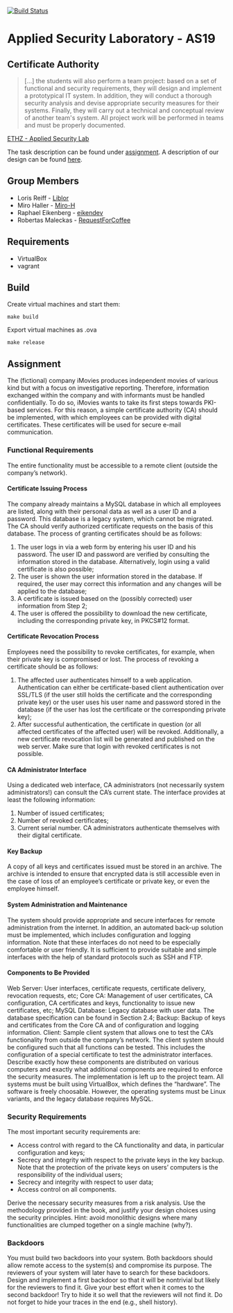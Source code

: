 [![Build Status](https://travis-ci.com/Liblor/applied_sec_lab.svg?token=v2htoQjxNh7zAtUbzeQt&branch=master)](https://travis-ci.com/Liblor/applied_sec_lab)

# Applied Security Laboratory - AS19

## Certificate Authority
> [...] the students will also perform a team project: based on a set of functional and security requirements, they will design and implement a prototypical IT system. In addition, they will conduct a thorough security analysis and devise appropriate security measures for their systems. Finally, they will carry out a technical and conceptual review of another team's system. All project work will be performed in teams and must be properly documented. 

[ETHZ - Applied Security Lab](https://infsec.ethz.ch/education/as2019/seclab.html)

The task description can be found under [assignment](https://github.com/Liblor/applied_sec_lab#Assignment).
A description of our design can be found [here](https://github.com/Liblor/applied_sec_lab/tree/master/description/Applied_Security_Lab_group_1_System_Description_incl_backdoors.pdf).

## Group Members
* Loris Reiff - [Liblor](https://github.com/Liblor/applied_sec_lab)
* Miro Haller - [Miro-H](https://github.com/Miro-H)
* Raphael Eikenberg - [eikendev](https://github.com/eikendev)
* Robertas Maleckas - [RequestForCoffee](https://github.com/RequestForCoffee)

## Requirements
* VirtualBox
* vagrant

## Build
Create virtual machines and start them:
```
make build
```

Export virtual machines as .ova
```
make release
```

## Assignment
The (fictional) company iMovies produces independent movies of various kind
but with a focus on investigative reporting. Therefore, information exchanged
within the company and with informants must be handled confidentially.
To do so, iMovies wants to take its first steps towards PKI-based services.
For this reason, a simple certificate authority (CA) should be implemented, with
which employees can be provided with digital certificates. These certificates will
be used for secure e-mail communication.

### Functional Requirements
The entire functionality must be accessible to a remote client (outside the company’s network).

#### Certificate Issuing Process
The company already maintains a MySQL database in which all employees are
listed, along with their personal data as well as a user ID and a password. This
database is a legacy system, which cannot be migrated. The CA should verify
authorized certificate requests on the basis of this database.
The process of granting certificates should be as follows:

1. The user logs in via a web form by entering his user ID and his password.
The user ID and password are verified by consulting the information stored
in the database. Alternatively, login using a valid certificate is also possible;
2. The user is shown the user information stored in the database. If required,
the user may correct this information and any changes will be applied to
the database;
3. A certificate is issued based on the (possibly corrected) user information
from Step 2;
4. The user is offered the possibility to download the new certificate, including the corresponding private key, in PKCS#12 format.

#### Certificate Revocation Process
Employees need the possibility to revoke certificates, for example, when their
private key is compromised or lost.
The process of revoking a certificate should be as follows:
1. The affected user authenticates himself to a web application. Authentication can either be certificate-based client authentication over SSL/TLS
(if the user still holds the certificate and the corresponding private key)
or the user uses his user name and password stored in the database (if the
user has lost the certificate or the corresponding private key);
2. After successful authentication, the certificate in question (or all affected
certificates of the affected user) will be revoked. Additionally, a new certificate revocation list will be generated and published on the web server.
Make sure that login with revoked certificates is not possible.

#### CA Administrator Interface
Using a dedicated web interface, CA administrators (not necessarily system
administrators!) can consult the CA’s current state. The interface provides at
least the following information:
1. Number of issued certificates;
2. Number of revoked certificates;
3. Current serial number.
CA administrators authenticate themselves with their digital certificate.

#### Key Backup
A copy of all keys and certificates issued must be stored in an archive. The
archive is intended to ensure that encrypted data is still accessible even in the
case of loss of an employee’s certificate or private key, or even the employee
himself.

#### System Administration and Maintenance
The system should provide appropriate and secure interfaces for remote administration from the internet. In addition, an automated back-up solution must
be implemented, which includes configuration and logging information.
Note that these interfaces do not need to be especially comfortable or user
friendly. It is sufficient to provide suitable and simple interfaces with the help
of standard protocols such as SSH and FTP.

#### Components to Be Provided
Web Server: User interfaces, certificate requests, certificate delivery, revocation requests, etc;
Core CA: Management of user certificates, CA configuration, CA certificates
and keys, functionality to issue new certificates, etc;
MySQL Database: Legacy database with user data. The database specification can be found in Section 2.4;
Backup: Backup of keys and certificates from the Core CA and of configuration
and logging information.
Client: Sample client system that allows one to test the CA’s functionality from
outside the company’s network. The client system should be configured
such that all functions can be tested. This includes the configuration of a
special certificate to test the administrator interfaces.
Describe exactly how these components are distributed on various computers
and exactly what additional components are required to enforce the security
measures. The implementation is left up to the project team.
All systems must be built using VirtualBox, which defines the “hardware”.
The software is freely choosable. However, the operating systems must be Linux
variants, and the legacy database requires MySQL.

### Security Requirements
The most important security requirements are:
* Access control with regard to the CA functionality and data, in particular
configuration and keys;
* Secrecy and integrity with respect to the private keys in the key backup.
Note that the protection of the private keys on users’ computers is the
responsibility of the individual users;
* Secrecy and integrity with respect to user data;
* Access control on all components.


Derive the necessary security measures from a risk analysis. Use the methodology provided in the book, and justify your design choices using the security principles. Hint: avoid monolithic designs where many functionalities are
clumped together on a single machine (why?).


### Backdoors
You must build two backdoors into your system. Both backdoors should allow
remote access to the system(s) and compromise its purpose. The reviewers of
your system will later have to search for these backdoors.
Design and implement a first backdoor so that it will be nontrivial but likely
for the reviewers to find it. Give your best effort when it comes to the second
backdoor! Try to hide it so well that the reviewers will not find it. Do not forget
to hide your traces in the end (e.g., shell history).

